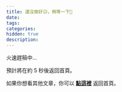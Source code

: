 ```yaml
---
title: 還沒做好😥，稍等一下🙏
date: 
tags:
categories:
hidden: true
description: 
---
```


火速趕稿中...

預計將在約 <span id="timeout">5</span> 秒後返回首頁。

如果你想看其他文章，你可以 **[點這裡](/)** 返回首頁。

<script>
let countTime = 5;

function count() {
  document.getElementById('timeout').textContent = countTime;
  countTime -= 1;
  if(countTime === 0){
    location.href = '/'; // 記得改成自己網址 Url
  }
  setTimeout(() => {
    count();
  }, 1000);
}

count();
</script>
